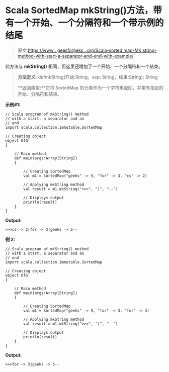 # Scala SortedMap mkString()方法，带有一个开始、一个分隔符和一个带示例的结尾

> 原文:[https://www . geesforgeks . org/Scala-sorted map-MK string-method-with-start-a-separator-and-end-with-example/](https://www.geeksforgeeks.org/scala-sortedmap-mkstring-method-with-a-start-a-separator-and-an-end-with-example/)

此方法与 **mkString()** 相同，但这里还增加了一个开始、一个分隔符和一个结束。

> **方法定义:** defmkString(开始:String，sep: String，结束:String): String
> 
> **返回类型:**它将 SortedMap 的元素作为一个字符串返回，并带有指定的开始、分隔符和结束。

**示例#1:**

```
// Scala program of mkString() method
// with a start, a separator and an
// end
import scala.collection.immutable.SortedMap

// Creating object
object GfG
{ 

    // Main method
    def main(args:Array[String])
    {

        // Creating SortedMap
        val m1 = SortedMap("geeks" -> 5, "for" -> 3, "cs" -> 2)

        // Applying mkString method 
        val result = m1.mkString(">>>", "|", "--")

        // Displays output
        println(result)
    }
}
```

**Output:**

```
>>>cs -> 2|for -> 3|geeks -> 5--

```

**例 2:**

```
// Scala program of mkString() method
// with a start, a separator and an
// end
import scala.collection.immutable.SortedMap

// Creating object
object GfG
{ 

    // Main method
    def main(args:Array[String])
    {

        // Creating SortedMap
        val m1 = SortedMap("geeks" -> 5, "for" -> 3, "for" -> 3)

        // Applying mkString method 
        val result = m1.mkString(">>>", "|", "--")

        // Displays output
        println(result)
    }
}
```

**Output:**

```
>>>for -> 3|geeks -> 5--

```